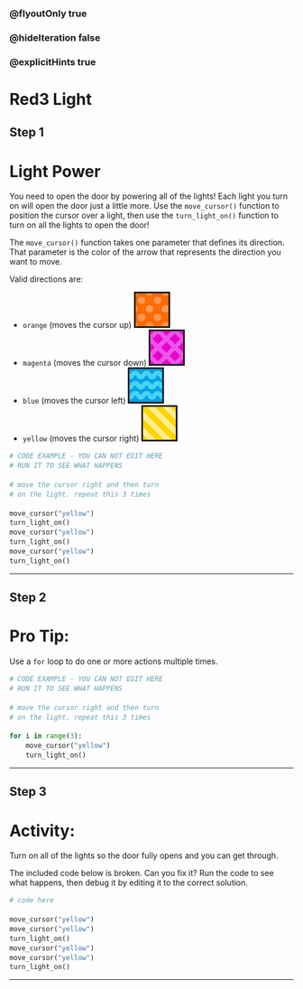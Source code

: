 ### @flyoutOnly true
### @hideIteration false
### @explicitHints true

# Red3 Light

## Step 1
# Light Power

You need to open the door by powering all of the lights! Each light you turn on will open the door just a little more. Use the `move_cursor()` function to position the cursor over a light, then use the `turn_light_on()` function to turn on all the lights to open the door! 

The `move_cursor()` function takes one parameter that defines its direction. That parameter is the color of the arrow that represents the direction you want to move.

Valid directions are:
- `orange` (moves the cursor up) ![Orange Arrow](https://raw.githubusercontent.com/ReWrite-Media/makecode/master/python/HOC2022/img/orange_arrow.png "Orange Arrow")
- `magenta` (moves the cursor down)  ![Magenta Arrow](https://raw.githubusercontent.com/ReWrite-Media/makecode/master/python/HOC2022/img/magenta_arrow.png "Magenta Arrow")
- `blue` (moves the cursor left)  ![Blue Arrow](https://raw.githubusercontent.com/ReWrite-Media/makecode/master/python/HOC2022/img/blue_arrow.png "Blue Arrow")
- `yellow` (moves the cursor right)  ![Yellow Arrow](https://raw.githubusercontent.com/ReWrite-Media/makecode/master/python/HOC2022/img/yellow_arrow.png "Yellow Arrow")

```python
# CODE EXAMPLE - YOU CAN NOT EDIT HERE
# RUN IT TO SEE WHAT HAPPENS

# move the cursor right and then turn 
# on the light. repeat this 3 times

move_cursor("yellow")
turn_light_on()
move_cursor("yellow")
turn_light_on()
move_cursor("yellow")
turn_light_on()
```

---

## Step 2
# Pro Tip:

Use a `for` loop to do one or more actions multiple times.

```python
# CODE EXAMPLE - YOU CAN NOT EDIT HERE
# RUN IT TO SEE WHAT HAPPENS

# move the cursor right and then turn 
# on the light. repeat this 3 times

for i in range(3):
    move_cursor("yellow")
    turn_light_on()
```

---

## Step 3
# Activity:

Turn on all of the lights so the door fully opens and you can get through.

The included code below is broken. Can you fix it? Run the code to see what happens, then debug it by editing it to the correct solution.

```python
# code here

move_cursor("yellow")
move_cursor("yellow")
turn_light_on()
move_cursor("yellow")
move_cursor("yellow")
turn_light_on()
```

---

